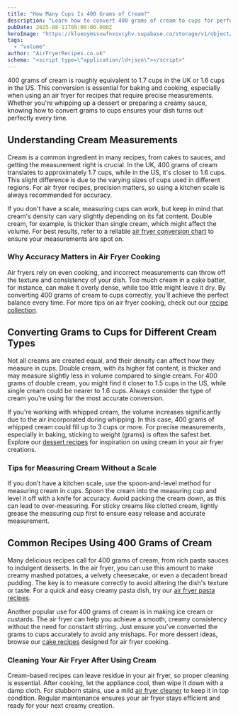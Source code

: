 ```yaml
---
title: "How Many Cups Is 400 Grams of Cream?"
description: "Learn how to convert 400 grams of cream to cups for perfect baking and cooking every time. Includes UK and US measurements."
pubDate: 2025-08-11T00:00:00.000Z
heroImage: "https://klueoymssxwfnxsvcyhv.supabase.co/storage/v1/object/public/md/how-many-cups-is-400-grams-of-cream-5f000ba9.webp"
tags:
  - "volume"
author: "AirFryerRecipes.co.uk"
schema: "<script type=\"application/ld+json\"></script>"
---
```


<p>400 grams of cream is roughly equivalent to 1.7 cups in the UK or 1.6 cups in the US. This conversion is essential for baking and cooking, especially when using an air fryer for recipes that require precise measurements. Whether you're whipping up a dessert or preparing a creamy sauce, knowing how to convert grams to cups ensures your dish turns out perfectly every time.</p>

<h2>Understanding Cream Measurements</h2>  
<p>Cream is a common ingredient in many recipes, from cakes to sauces, and getting the measurement right is crucial. In the UK, 400 grams of cream translates to approximately 1.7 cups, while in the US, it's closer to 1.6 cups. This slight difference is due to the varying sizes of cups used in different regions. For air fryer recipes, precision matters, so using a kitchen scale is always recommended for accuracy.</p>  

<p>If you don't have a scale, measuring cups can work, but keep in mind that cream's density can vary slightly depending on its fat content. Double cream, for example, is thicker than single cream, which might affect the volume. For best results, refer to a reliable <a href=https://www.airfryerrecipe.co.uk/air-fryer-conversion-chart>air fryer conversion chart</a> to ensure your measurements are spot on.</p>  

<h3>Why Accuracy Matters in Air Fryer Cooking</h3>  
<p>Air fryers rely on even cooking, and incorrect measurements can throw off the texture and consistency of your dish. Too much cream in a cake batter, for instance, can make it overly dense, while too little might leave it dry. By converting 400 grams of cream to cups correctly, you’ll achieve the perfect balance every time. For more tips on air fryer cooking, check out our <a href=https://www.airfryerrecipe.co.uk/recipes>recipe collection</a>.</p>  

<h2>Converting Grams to Cups for Different Cream Types</h2>  
<p>Not all creams are created equal, and their density can affect how they measure in cups. Double cream, with its higher fat content, is thicker and may measure slightly less in volume compared to single cream. For 400 grams of double cream, you might find it closer to 1.5 cups in the US, while single cream could be nearer to 1.6 cups. Always consider the type of cream you're using for the most accurate conversion.</p>  

<p>If you're working with whipped cream, the volume increases significantly due to the air incorporated during whipping. In this case, 400 grams of whipped cream could fill up to 3 cups or more. For precise measurements, especially in baking, sticking to weight (grams) is often the safest bet. Explore our <a href=https://www.airfryerrecipe.co.uk/recipe-category/dessert>dessert recipes</a> for inspiration on using cream in your air fryer creations.</p>  

<h3>Tips for Measuring Cream Without a Scale</h3>  
<p>If you don’t have a kitchen scale, use the spoon-and-level method for measuring cream in cups. Spoon the cream into the measuring cup and level it off with a knife for accuracy. Avoid packing the cream down, as this can lead to over-measuring. For sticky creams like clotted cream, lightly grease the measuring cup first to ensure easy release and accurate measurement.</p>  

<h2>Common Recipes Using 400 Grams of Cream</h2>  
<p>Many delicious recipes call for 400 grams of cream, from rich pasta sauces to indulgent desserts. In the air fryer, you can use this amount to make creamy mashed potatoes, a velvety cheesecake, or even a decadent bread pudding. The key is to measure correctly to avoid altering the dish's texture or taste. For a quick and easy creamy pasta dish, try our <a href=https://www.airfryerrecipe.co.uk/recipes>air fryer pasta recipes</a>.</p>  

<p>Another popular use for 400 grams of cream is in making ice cream or custards. The air fryer can help you achieve a smooth, creamy consistency without the need for constant stirring. Just ensure you’ve converted the grams to cups accurately to avoid any mishaps. For more dessert ideas, browse our <a href=https://www.airfryerrecipe.co.uk/recipe-category/cakes>cake recipes</a> designed for air fryer cooking.</p>  

<h3>Cleaning Your Air Fryer After Using Cream</h3>  
<p>Cream-based recipes can leave residue in your air fryer, so proper cleaning is essential. After cooking, let the appliance cool, then wipe it down with a damp cloth. For stubborn stains, use a mild <a href=https://www.airfryerrecipe.co.uk/air-fryer-cleaner>air fryer cleaner</a> to keep it in top condition. Regular maintenance ensures your air fryer stays efficient and ready for your next creamy creation.</p>
